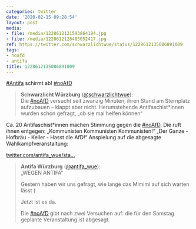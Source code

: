 ```yaml
---
categories: twitter
date: '2020-02-15 09:28:54'
layout: post
media:
- file: /media/1228612121593864194.jpg
- file: /media/1228612128485052417.jpg
ref: https://twitter.com/schwarzlichtwue/status/1228612135086891009
tags:
- noafd
- antifa
title: 1228612135086891009
---
```

[#Antifa](/t/antifa) schirmt ab! [#noAfD](/t/noafd)  
> <b>Schwarzlicht Würzburg</b> ([@schwarzlichtwue](https://twitter.com/schwarzlichtwue)):  
>Die [#noAfD](/t/noafd) versucht seit zwanzig Minuten, ihren Stand am Sternplatz aufzubauen – klappt aber nicht. Herumstehende Antifaschist\*innen wurden schon gefragt, „ob sie mal helfen können“   


Ca. 20 Antifaschist\*innen machen Stimmung gegen die [#noAfD](/t/noafd). Die ruft ihnen entgegen: „Kommunisten Kommunisten Kommunisten!“
„Der Ganze - Hofbräu - Keller - Hasst die AfD!“
Anspielung auf die abgesagte Wahlkampfveranstaltung:

[twitter.com/antifa_wue/sta…](https://twitter.com/antifa_wue/status/1227981423388307459?s=19)
> <b>Antifa Würzburg</b> ([@antifa_wue](https://twitter.com/antifa_wue)):  
>„WEGEN ANTIFA“  
>  
>  
>  
>Gestern haben wir uns gefragt, wie lange das Mimimi auf sich warten lässt (  
>  
>  
>  
>Jetzt ist es da.  
>  
>  
>  
>Die [#noAfD](/t/noafd) gibt nach zwei Versuchen auf: die für den Samstag geplante Veranstaltung ist abgesagt.  
>  
>   

